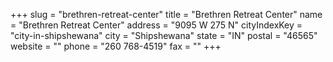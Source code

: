 +++
slug = "brethren-retreat-center"
title = "Brethren Retreat Center"
name = "Brethren Retreat Center"
address = "9095 W 275 N"
cityIndexKey = "city-in-shipshewana"
city = "Shipshewana"
state = "IN"
postal = "46565"
website = ""
phone = "260 768-4519"
fax = ""
+++
